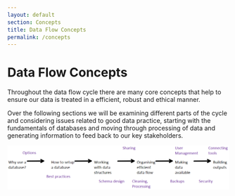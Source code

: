 ```yaml
---
layout: default
section: Concepts
title: Data Flow Concepts
permalink: /concepts
---
```


# Data Flow Concepts

Throughout the data flow cycle there are many core concepts that help to ensure our data is treated in a efficient, robust and ethical manner.

Over the following sections we will be examining different parts of the cycle and considering issues related to good data practice, starting with the fundamentals of databases and moving through processing of data and generating information to feed back to our key stakeholders.

![image](/assets/images/concepts-overview.png)
